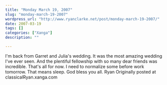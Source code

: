 ```yaml
---
title: "Monday March 19, 2007"
slug: "monday-march-19-2007"
wordpress_url: "http://www.ryanclarke.net/post/monday-march-19-2007/"
date: 2007-03-19
tags: []
categories: ["Xanga"]
description: ""

---
```


I'm back from Garret and Julia's wedding. It was the most amazing wedding I've ever seen. And the plentiful fellowship with so many dear friends was incredible.
That's all for now. I need to normalize some before work tomorrow. That means sleep.
God bless you all.
Ryan
Originally posted at classicalRyan.xanga.com

